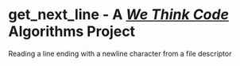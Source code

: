 # get_next_line - A [*We Think Code*](http://www.wethinkcode.co.za/) Algorithms Project

 Reading a line ending with a newline character from a file descriptor
